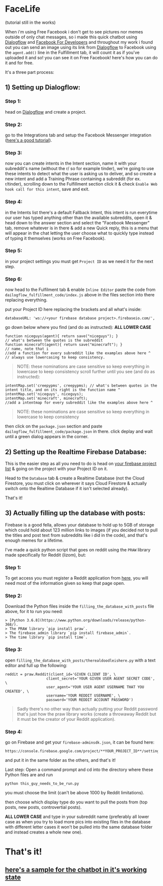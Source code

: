 # FaceLife
(tutorial still in the works)

  When i'm using Free Facebook i don't get to see pictures nor memes outside of only chat messages, so i made this quick chatbot using [Dialogflow](https://dialogflow.com) and [Facebook For Developers](https://developers.facebook.com) and throughout my work i found out you can send an image using its link from [Dialogflow](https://dialogflow.com) to Facebook using the `agent.add()` line in the Fulfillment tab, it will count it as if you've uploaded it and so! you can see it on Free Facebook! here's how you can do it and for free.
  
  It's a three part process:
  ## 1) Setting up Dialogflow:
  
  ### Step 1:
  head on [Dialogflow](https://dialogflow.com) and create a project.
  
  ### Step 2:
  go to the Integrations tab and setup the Facebook Messenger integration ([here's a good tutorial](https://www.youtube.com/watch?v=-2hE3YHsuBQ)).
  
  ### Step 3:
  now you can create intents in the Intent section, name it with your subreddit's name (without the r/ so for example tinder), we're going to use these intents to detect what the user is asking us to deliver, and so create a new intent and add a Training Phrase containing a subreddit (for ex. r/tinder), scrolling down to the Fulfillment section click it & check `Enable Web hook call for this intent`, save and exit.
  
  ### Step 4:
  in the Intents list there's a default Fallback Intent, this intent is run everytime our user has typed anything other than the available subreddits, open it & head down to the answer section and select the "Facebook Messenger" tab, remove whatever is in there & add a new Quick reply, this is a menu that will appear in the chat letting the user choose what to quickly type instead of typing it themselves (works on Free Facebook).
  
  ### Step 5:
  in your project settings you must get `Project ID` as we need it for the next step.
  
  ### Step 6:
  now head to the Fulfilment tab & enable `Inline Editor` paste the code from `dailogflow_fulfillment_code/index.js` above in the files section into there replacing everything.
  
  put your Project ID here replacing the brackets and all what's inside:
  ```
  databaseURL: 'ws://<your firebase database project>.firebaseio.com/',
  ```
  
  go down below where you find (and do as instructed): **ALL LOWER CASE**
  ```
  function niceguys(agent){ return save("niceguys"); }                 // what's between the quotes is the subreddit
  function minecraft(agent){ return save("minecraft"); }               // name, note that i
  //add a function for every subreddit like the examples above here ^  // always use lowercasing to keep consistency.
  ```
  >NOTE: these nominations are case sensitive so keep everything in lowercase to keep consistency
  >scroll further until you see (and do as instructed):
  ```
  intentMap.set('creepypms', creepypms); // what's between quotes in the intent title, and on its right is the function name ^
  intentMap.set('niceguys', niceguys);
  intentMap.set('minecraft', minecraft);
  //add a intentmap for every subreddit like the examples above here ^
  ```
  >NOTE: these nominations are case sensitive so keep everything in lowercase to keep consistency
  
  
  
  then click on the `package.json` section and paste `dailogflow_fulfillment_code/package.json` in there.
  click deplay and wait until a green dialog appears in the corner.
  
   ## 2) Setting up the Realtime Firebase Database:
  
  This is the easier step as all you need to do is head on [your firebase project list](https://console.firebase.google.com/u/0/) & going on the project with your Project ID on it.
  
  Head to the `Database` tab & create a Realtime Database (not the Cloud Firestore, you must click on wherever it says Cloud Firestore & actually switch onto the Realtime Database if it isn't selected already).
  
  That's it!
  
  ## 3) Actually filling up the database with posts:
  
  Firebase is a good fella, allows your database to hold up to 5GB of storage which could hold about 123 million links to images (if you decided not to pull the titles and post text from subreddits like i did in the code), and that's enough memes for a lifetime.
  
  I've made a quick python script that goes on reddit using the `PRAW` library made specifically for Reddit (lizom), but:
  
  ### Step 1:
  To get access you must register a Reddit application from [here](https://www.reddit.com/prefs/apps/), you will need most of the information given so keep that page open.
  
  ### Step 2:
  Download the Python files inside the `filling_the_database_with_posts` file above, for it to run you need:
  
    > [Python 3.6.8](https://www.python.org/downloads/release/python-368/).
    > The PRAW library `pip install praw`.
    > The firebase_admin library `pip install firebase_admin`.
    > The time library `pip install time`.
    
  ### Step 3:
  open `filling_the_database_with_posts/therealdoodleishere.py` with a text editor and full up the following:
  ```
  reddit = praw.Reddit(client_id='GIVEN CLIENT ID', \
                     client_secret='YOUR GIVEN USER AGENT SECRET CODE', \
                     user_agent='YOUR USER AGENT USERNAME THAT YOU CREATED', \
                     username='YOUR REDDIT USERNAME', \
                     password='YOUR REDDIT ACCOUNT PASSWORD')
  ```
  >Sadly there's no other way than actually putting your Reddit password that's just how the praw library works (create a throwaway Reddit but it must be the creator of your Reddit application).
  
  ### Step 4:
  go on Firebase and get your `firebase-adminsdk.json`, it can be found here:
  ```
  https://console.firebase.google.com/project/**YOUR_PROJECT_ID**/settings/serviceaccounts/adminsdk
  ```
  and put it in the same folder as the others, and that's it!
  
  Last step: Open a command prompt and cd into the directory where these Python files are and run
  ```
  python this_guy_needs_to_be_run.py
  ```
  you must choose the limit (can't be above 1000 by Reddit limitations).
  
  then choose which display type do you want to pull the posts from (top posts, new posts, controvertial posts).
  
  **ALL LOWER CASE**
  and type in your subreddit name (preferably all lower case as when you try to load more pics into existing files in the database with different letter cases it won't be pulled into the same database folder and instead creates a whole new one).
  
  
  # That's it!
  ## [here's a sample for the chatbot in it's working state](https://www.facebook.com/FaceLife-437256150456258/?ref=settings)

